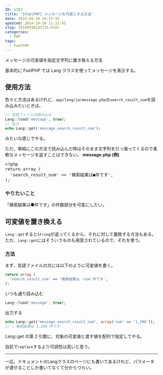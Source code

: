 ```yaml
---
ID: 1383
title: "[FuelPHP] メッセージを可変にする方法"
date: 2014-09-30 10:37:35
updated: 2014-10-20 11:21:43
slug: 20140930103735.html
categories:
  - PHP
tags:
  - FuelPHP
---
```


メッセージの可変値を指定文字列に置き換える方法

<!--more-->

基本的に FuelPHP では Lang クラスを使ってメッセージを表示する。

<h2>使用方法</h2>
色々と方法はあるけれど、<code>app/lang/ja/message.php</code>の<code>search_result_num</code>を読み込みたいときは、

```php
// 言語ファイルの読み込み
Lang::load('message', true);
// 出力
echo Lang::get('message.search_result_num');
```

みたいな感じでやる。

ただ、単純にこの方法で読み込んだ時はそのまま文字列を引っ張ってくるので柔軟なメッセージを返すことはできない。
<b>message.php (例)</b>

<pre class="linenums php">&lt;?php
return array (
  &#039;search_result_num&#039; =&gt; &#039;検索結果は●件です&#039;,
);</pre>

<h3>やりたいこと</h3>
「検索結果は●件です」の件数部分を可変にしたい。

<h2>可変値を置き換える</h2>
<code>Lang::get</code>すると<code>String</code>が返ってくるから、それに対して置換する方法もある。
ただ、<code>Lang::get</code>にはそういうものも用意されているので、それを使う。

<h3>方法</h3>
まず、言語ファイルの方には以下のように可変値を書く。

```php
return array (
  'search_result_num' => '検索結果は :num 件です',
);
```

いつも通り読み込む

```php
Lang::load('message', true);
```

出力する

```php
echo Lang::get('message.search_result_num', array('num' => '1,200'));
// ⇒ 検索結果は 1,200 件です
```

Lang::get の第 2 引数に、対象の可変値と渡す値を配列で指定してやる。

自前で<code>replace</code>するより可読性は高いと思う。

<hr>
一応、ドキュメントのLangクラスのページにも書いてあるけれど、パラメータが渡せることしか書いてなくて分かりづらい。
